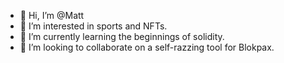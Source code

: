- 👋 Hi, I’m @Matt
- 👀 I’m interested in sports and NFTs.
- 🌱 I’m currently learning the beginnings of solidity.
- 💞️ I’m looking to collaborate on a self-razzing tool for Blokpax.


<!---
MCoxElCamino21/MCoxElCamino21 is a ✨ special ✨ repository because its `README.md` (this file) appears on your GitHub profile.
You can click the Preview link to take a look at your changes.
--->

